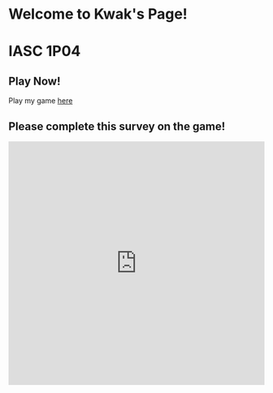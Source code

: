 # Welcome to Kwak's Page!

# IASC 1P04
## Play Now!

Play my game [here](Starship.html)

## Please complete this survey on the game!

<iframe width="640px" height= "480px" src= "https://forms.office.com/Pages/ResponsePage.aspx?id=FRGudvwe8kqlNuKyRDrxoNV-QGlazBZFgPLoIBZOUFJUQ05QRzI4TVo5OUxFWVlCME5WVVVQWVlQUi4u&embed=true" frameborder= "0" marginwidth= "0" marginheight= "0" style= "border: none; max-width:100%; max-height:100vh" allowfullscreen webkitallowfullscreen mozallowfullscreen msallowfullscreen> </iframe>
